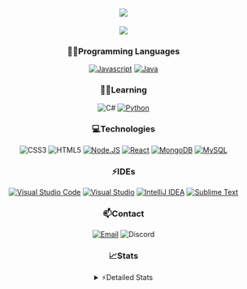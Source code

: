 <div align="center">

<h1 align="center">
  <a href="https://git.io/typing-svg">
    <img src="https://readme-typing-svg.herokuapp.com/?lines=Hello,+There!+👋;This+is+chicho.;CEO+on+Hely+Development....;&center=true&size=25">
  </a>
</h1>
  
<p align="center">
  <img src="https://lanyard.cnrad.dev/api/418087525735858208" />
</p>

### 👨‍💻Programming Languages
  [![Javascript](https://img.shields.io/badge/JavaScript-323330?style=for-the-badge&logo=javascript&logoColor=F7DF1E)](https://www.javascript.com)
  [![Java](https://img.shields.io/badge/Java-ED8B00?style=for-the-badge&logo=java&logoColor=white)](https://www.java.com)
  
### 👨‍💻Learning
  ![C#](https://img.shields.io/badge/C%23-239120?style=for-the-badge&logo=c-sharp&logoColor=white)
  [![Python](https://img.shields.io/badge/Python-FFD43B?style=for-the-badge&logo=python&logoColor=blue)](https://www.python.org)  

### 💻Technologies
  ![CSS3](https://img.shields.io/badge/CSS3-1572B6?style=for-the-badge&logo=css3&logoColor=white)
  ![HTML5](https://img.shields.io/badge/HTML5-E34F26?style=for-the-badge&logo=html5&logoColor=white)
  [![Node.JS](https://img.shields.io/badge/Node.js-339933?style=for-the-badge&logo=nodedotjs&logoColor=white)](https://nodejs.org)
  [![React](https://img.shields.io/badge/React-20232A?style=for-the-badge&logo=react&logoColor=61DAFB)](https://reactjs.org/)
  [![MongoDB](https://img.shields.io/badge/MongoDB-4EA94B?style=for-the-badge&logo=mongodb&logoColor=white)](https://www.mongodb.com)
  [![MySQL](https://img.shields.io/badge/MySQL-005C84?style=for-the-badge&logo=mysql&logoColor=white)](https://www.mysql.com)

### ⚡IDEs
  [![Visual Studio Code](https://img.shields.io/badge/Visual_Studio_Code-0078D4?style=for-the-badge&logo=visual%20studio%20code&logoColor=white)](https://code.visualstudio.com)
  [![Visual Studio](https://img.shields.io/badge/Visual_Studio-5C2D91?style=for-the-badge&logo=visual%20studio&logoColor=white)](https://visualstudio.com)
  [![IntelliJ IDEA](https://img.shields.io/badge/IntelliJIDEA-000000.svg?style=for-the-badge&logo=intellij-idea&logoColor=white)](https://www.jetbrains.com/idea)
  [![Sublime Text](https://img.shields.io/badge/sublime_text-%23575757.svg?&style=for-the-badge&logo=sublime-text&logoColor=important)](https://www.sublimetext.com)
  
### 📫Contact
  [![Email](https://img.shields.io/badge/Email-gastondalla@gmail.com-04619f?style=for-the-badge&logo=gmail&logoColor=white)](mailto:gastondalla@gmail.com)
  ![Discord](https://img.shields.io/badge/Discord-Chicho%234281-5865F2?style=for-the-badge&logo=discord&logoColor=white)
</br>  

### 📈Stats
<details>
    <summary> ⚡Detailed Stats</summary>
    <br/>

<!--START_SECTION:waka-->
![Code Time](http://img.shields.io/badge/Code%20Time-28%20hrs%2057%20mins-blue)

![Profile Views](http://img.shields.io/badge/Profile%20Views-0-blue)

**🐱 My GitHub Data** 

> 🏆 1 Contributions in the Year 2023
 > 
> 📦 35.5 kB Used in GitHub's Storage 
 > 
> 🚫 Not Opted to Hire
 > 
> 📜 8 Public Repositories 
 > 
> 🔑 5 Private Repositories  
 > 
**I'm a Night 🦉** 

```text
🌞 Morning        5 commits       ░░░░░░░░░░░░░░░░░░░░░░░░░   02.53 % 
🌆 Daytime       38 commits       ████░░░░░░░░░░░░░░░░░░░░░   19.19 % 
🌃 Evening       94 commits       ███████████░░░░░░░░░░░░░░   47.47 % 
🌙 Night         61 commits       ███████░░░░░░░░░░░░░░░░░░   30.81 % 

```
📅 **I'm Most Productive on Tuesday** 

```text
Monday          14 commits       █░░░░░░░░░░░░░░░░░░░░░░░░   07.07 % 
Tuesday         44 commits       █████░░░░░░░░░░░░░░░░░░░░   22.22 % 
Wednesday       34 commits       ████░░░░░░░░░░░░░░░░░░░░░   17.17 % 
Thursday        21 commits       ██░░░░░░░░░░░░░░░░░░░░░░░   10.61 % 
Friday          28 commits       ███░░░░░░░░░░░░░░░░░░░░░░   14.14 % 
Saturday        31 commits       ████░░░░░░░░░░░░░░░░░░░░░   15.66 % 
Sunday          26 commits       ███░░░░░░░░░░░░░░░░░░░░░░   13.13 % 

```


📊 **This Week I Spent My Time On** 

```text
⌚︎ Time Zone: America/Argentina/Buenos_Aires

💬 Programming Languages: 
JavaScript               5 hrs 15 mins       ██████████░░░░░░░░░░░░░░░   42.20 % 
Java                     3 hrs 28 mins       ███████░░░░░░░░░░░░░░░░░░   27.88 % 
HTML                     2 hrs 8 mins        ████░░░░░░░░░░░░░░░░░░░░░   17.20 % 
CSS                      38 mins             █░░░░░░░░░░░░░░░░░░░░░░░░   05.10 % 
YAML                     29 mins             █░░░░░░░░░░░░░░░░░░░░░░░░   03.94 % 

🔥 Editors: 
VS Code                  8 hrs 27 mins       █████████████████░░░░░░░░   67.82 % 
IntelliJ                 4 hrs               ████████░░░░░░░░░░░░░░░░░   32.18 % 

🐱‍💻 Projects: 
discord-bot              4 hrs 59 mins       ██████████░░░░░░░░░░░░░░░   40.00 % 
Pulsar                   3 hrs 50 mins       ███████░░░░░░░░░░░░░░░░░░   30.79 % 
chicho                   3 hrs 19 mins       ██████░░░░░░░░░░░░░░░░░░░   26.70 % 
Unknown Project          8 mins              ░░░░░░░░░░░░░░░░░░░░░░░░░   01.12 % 
Quantum                  5 mins              ░░░░░░░░░░░░░░░░░░░░░░░░░   00.77 % 

💻 Operating System: 
Windows                  12 hrs 27 mins      █████████████████████████   100.00 % 

```

**I Mostly Code in JavaScript** 

```text
JavaScript               7 repos             █████████░░░░░░░░░░░░░░░░   36.84 % 
Java                     6 repos             ████████░░░░░░░░░░░░░░░░░   31.58 % 
CSS                      2 repos             ██░░░░░░░░░░░░░░░░░░░░░░░   10.53 % 
HTML                     1 repo              █░░░░░░░░░░░░░░░░░░░░░░░░   05.26 % 
Python                   1 repo              █░░░░░░░░░░░░░░░░░░░░░░░░   05.26 % 

```



 Last Updated on 13/02/2023 19:12:04 UTC
<!--END_SECTION:waka-->
</details>

